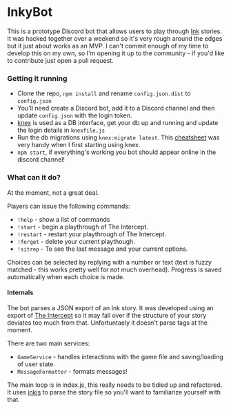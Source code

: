 # InkyBot

This is a prototype Discord bot that allows users to play through [Ink](https://www.inklestudios.com/ink/) stories. It was hacked together over a weekend so it's very rough around the edges but it just about works as an MVP. I can't commit enough of my time to develop this on my own, so I'm opening it up to the community - if you'd like to contribute just open a pull request.

### Getting it running

- Clone the repo, `npm install` and rename `config.json.dist` to `config.json`
- You'll need create a Discord bot, add it to a Discord channel and then update `config.json` with the login token.
- [knex](http://knexjs.org/) is used as a DB interface, get your db up and running and update the login details in `knexfile.js`
- Run the db migrations using `knex:migrate latest`. This [cheatsheet](https://devhints.io/knex) was very handy when I first starting using knex. 
- `npm start`, if everything's working you bot should appear online in the discord channel!

### What can it do?

At the moment, not a great deal. 

Players can issue the following commands:

- `!help` - show a list of commands
- `!start` - begin a playthrough of The Intercept.
- `!restart` - restart your playthrough of The Intercept.
- `!forget` - delete your current playthough.
- `!sitrep` - To see the last message and your current options. 

Choices can be selected by replying with a number or text (text is fuzzy matched - this works pretty well for not much overhead). Progress is saved automatically when each choice is made.

#### Internals

The bot parses a JSON export of an Ink story. It was developed using an export of [The Intercept](https://www.inklestudios.com/ink/theintercept/) so it may fall over if the structure of your story deviates too much from that. Unfortuntaely it doesn't parse tags at the moment.

There are two main services:

- `GameService` - handles interactions with the game file and saving/loading of user state.
- `MessageFormatter` - formats messages!

The main loop is in index.js, this really needs to be tidied up and refactored. It uses [inkjs](https://github.com/y-lohse/inkjs) to parse the story file so you'll want to familiarize yourself with that.
